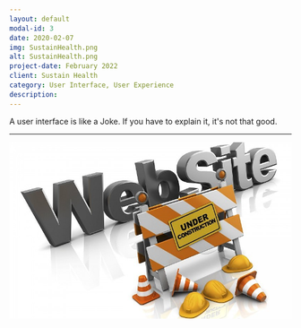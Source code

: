 ```yaml
---
layout: default
modal-id: 3
date: 2020-02-07
img: SustainHealth.png
alt: SustainHealth.png
project-date: February 2022
client: Sustain Health
category: User Interface, User Experience
description:
---
```


A user interface is like a Joke. If you have to explain it, it's not that good.

---

![work in progress](./img/Shared/wip.png)

